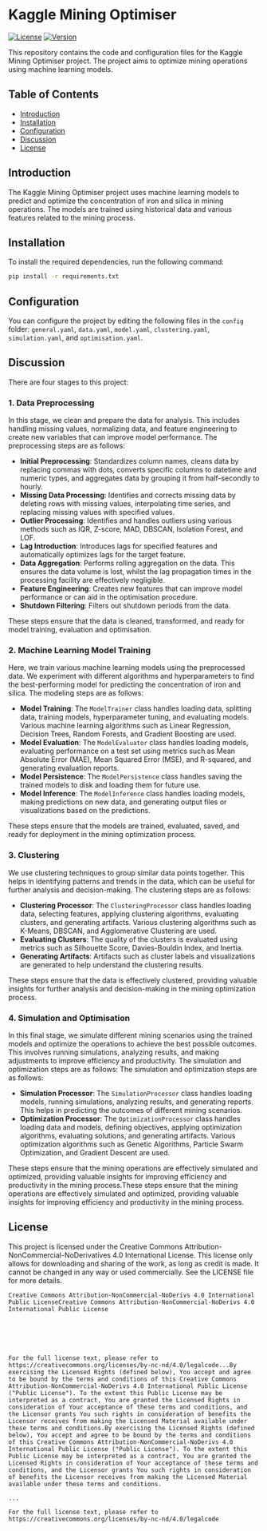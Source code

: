 # Kaggle Mining Optimiser

[![License](https://img.shields.io/badge/license-CC--BY--NC--ND-blue.svg)](LICENSE)
[![Version](https://img.shields.io/badge/version-1.0.0-brightgreen.svg)](https://github.com/username/repo/releases)

This repository contains the code and configuration files for the Kaggle Mining Optimiser project. The project aims to optimize mining operations using machine learning models.

## Table of Contents

- [Introduction](#introduction)
- [Installation](#installation)
- [Configuration](#configuration)
- [Discussion](#discussion)
- [License](#license)

## Introduction

The Kaggle Mining Optimiser project uses machine learning models to predict and optimize the concentration of iron and silica in mining operations. The models are trained using historical data and various features related to the mining process.

## Installation

To install the required dependencies, run the following command:

```bash
pip install -r requirements.txt
```

## Configuration

You can configure the project by editing the following files in the `config` folder: `general.yaml`, `data.yaml`, `model.yaml`, `clustering.yaml`, `simulation.yaml`, and `optimisation.yaml`.

## Discussion

There are four stages to this project:

### 1. Data Preprocessing

In this stage, we clean and prepare the data for analysis. This includes handling missing values, normalizing data, and feature engineering to create new variables that can improve model performance. The preprocessing steps are as follows:

- **Initial Preprocessing**: Standardizes column names, cleans data by replacing commas with dots, converts specific columns to datetime and numeric types, and aggregates data by grouping it from half-secondly to hourly.
- **Missing Data Processing**: Identifies and corrects missing data by deleting rows with missing values, interpolating time series, and replacing missing values with specified values.
- **Outlier Processing**: Identifies and handles outliers using various methods such as IQR, Z-score, MAD, DBSCAN, Isolation Forest, and LOF.
- **Lag Introduction**: Introduces lags for specified features and automatically optimizes lags for the target feature.
- **Data Aggregation**: Performs rolling aggregation on the data. This ensures the data volume is lost, whilst the lag propagation times in the processing facility are effectively negligible.
- **Feature Engineering**: Creates new features that can improve model performance or can aid in the optimisation procedure.
- **Shutdown Filtering**: Filters out shutdown periods from the data.

These steps ensure that the data is cleaned, transformed, and ready for model training, evaluation and optimisation.

### 2. Machine Learning Model Training

Here, we train various machine learning models using the preprocessed data. We experiment with different algorithms and hyperparameters to find the best-performing model for predicting the concentration of iron and silica. The modeling steps are as follows:

- **Model Training**: The `ModelTrainer` class handles loading data, splitting data, training models, hyperparameter tuning, and evaluating models. Various machine learning algorithms such as Linear Regression, Decision Trees, Random Forests, and Gradient Boosting are used.
- **Model Evaluation**: The `ModelEvaluator` class handles loading models, evaluating performance on a test set using metrics such as Mean Absolute Error (MAE), Mean Squared Error (MSE), and R-squared, and generating evaluation reports.
- **Model Persistence**: The `ModelPersistence` class handles saving the trained models to disk and loading them for future use.
- **Model Inference**: The `ModelInference` class handles loading models, making predictions on new data, and generating output files or visualizations based on the predictions.

These steps ensure that the models are trained, evaluated, saved, and ready for deployment in the mining optimization process.

### 3. Clustering

We use clustering techniques to group similar data points together. This helps in identifying patterns and trends in the data, which can be useful for further analysis and decision-making. The clustering steps are as follows:

- **Clustering Processor**: The `ClusteringProcessor` class handles loading data, selecting features, applying clustering algorithms, evaluating clusters, and generating artifacts. Various clustering algorithms such as K-Means, DBSCAN, and Agglomerative Clustering are used.
- **Evaluating Clusters**: The quality of the clusters is evaluated using metrics such as Silhouette Score, Davies-Bouldin Index, and Inertia.
- **Generating Artifacts**: Artifacts such as cluster labels and visualizations are generated to help understand the clustering results.

These steps ensure that the data is effectively clustered, providing valuable insights for further analysis and decision-making in the mining optimization process.

### 4. Simulation and Optimisation

In this final stage, we simulate different mining scenarios using the trained models and optimize the operations to achieve the best possible outcomes. This involves running simulations, analyzing results, and making adjustments to improve efficiency and productivity. The simulation and optimization steps are as follows: The simulation and optimization steps are as follows:

- **Simulation Processor**: The `SimulationProcessor` class handles loading models, running simulations, analyzing results, and generating reports. This helps in predicting the outcomes of different mining scenarios.
- **Optimization Processor**: The `OptimizationProcessor` class handles loading data and models, defining objectives, applying optimization algorithms, evaluating solutions, and generating artifacts. Various optimization algorithms such as Genetic Algorithms, Particle Swarm Optimization, and Gradient Descent are used.

These steps ensure that the mining operations are effectively simulated and optimized, providing valuable insights for improving efficiency and productivity in the mining process.These steps ensure that the mining operations are effectively simulated and optimized, providing valuable insights for improving efficiency and productivity in the mining process.

## License

This project is licensed under the Creative Commons Attribution-NonCommercial-NoDerivatives 4.0 International License. This license only allows for downloading and sharing of the work, as long as credit is made. It cannot be changed in any way or used commercially. See the LICENSE file for more details.

```plaintextplaintext
Creative Commons Attribution-NonCommercial-NoDerivs 4.0 International Public LicenseCreative Commons Attribution-NonCommercial-NoDerivs 4.0 International Public License






For the full license text, please refer to https://creativecommons.org/licenses/by-nc-nd/4.0/legalcode...By exercising the Licensed Rights (defined below), You accept and agree to be bound by the terms and conditions of this Creative Commons Attribution-NonCommercial-NoDerivs 4.0 International Public License ("Public License"). To the extent this Public License may be interpreted as a contract, You are granted the Licensed Rights in consideration of Your acceptance of these terms and conditions, and the Licensor grants You such rights in consideration of benefits the Licensor receives from making the Licensed Material available under these terms and conditions.By exercising the Licensed Rights (defined below), You accept and agree to be bound by the terms and conditions of this Creative Commons Attribution-NonCommercial-NoDerivs 4.0 International Public License ("Public License"). To the extent this Public License may be interpreted as a contract, You are granted the Licensed Rights in consideration of Your acceptance of these terms and conditions, and the Licensor grants You such rights in consideration of benefits the Licensor receives from making the Licensed Material available under these terms and conditions.

...

For the full license text, please refer to https://creativecommons.org/licenses/by-nc-nd/4.0/legalcode